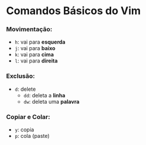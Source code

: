 # Comandos Básicos do Vim

### Movimentação:
- `h`: vai para **esquerda**
- `j`: vai para **baixo**
- `k`: vai para **cima**
- `l`: vai para **direita**

### Exclusão:
- `d`: delete
  - `dd`: deleta a **linha**
  - `dw`: deleta uma **palavra**

### Copiar e Colar:
- `y`: copia
- `p`: cola (paste)

